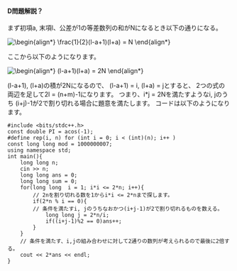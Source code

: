 #### D問題解説？
まず初項a, 末項l、公差が1の等差数列の和がNになるとき以下の通りになる。

![\begin{align*}
\frac{1}{2}(l-a+1)(l+a) = N
\end{align*}
](https://render.githubusercontent.com/render/math?math=%5CLarge+%5Cdisplaystyle+%5Cbegin%7Balign%2A%7D%0A%5Cfrac%7B1%7D%7B2%7D%28l-a%2B1%29%28l%2Ba%29+%3D+N%0A%5Cend%7Balign%2A%7D%0A)

ここから以下のようになります。
  
![\begin{align*}
(l-a+1)(l+a) = 2N
\end{align*}
](https://render.githubusercontent.com/render/math?math=%5CLarge+%5Cdisplaystyle+%5Cbegin%7Balign%2A%7D%0A%28l-a%2B1%29%28l%2Ba%29+%3D+2N%0A%5Cend%7Balign%2A%7D%0A)
  
(l-a+1), (l+a)の積が2Nになるので、
(l-a+1) = i, (l+a) = jとすると、
2つの式の両辺を足して2l = (n+m)-1になります。
つまり、i*j = 2Nを満たすようなi, jのうち
(i+j)-1が2で割り切れる場合に題意を満たします。
コードは以下のようになります。
```
#include <bits/stdc++.h>
const double PI = acos(-1);
#define rep(i, n) for (int i = 0; i < (int)(n); i++ )
const long long mod = 1000000007;
using namespace std;
int main(){
    long long n;
    cin >> n;
    long long ans = 0;
    long long sum = 0;
    for(long long  i = 1; i*i <= 2*n; i++){
        // 2nを割り切れる数を1からi*i <= 2*nまで探します。
        if(2*n % i == 0){
        // 条件を満たすi, jのうちなおかつ(i+j-1)が2で割り切れるものを数える。
            long long j = 2*n/i;
            if((i+j-1)%2 == 0)ans++;
        }
    }
    // 条件を満たす、i,jの組み合わせに対して2通りの数列が考えられるので最後に2倍する。
    cout << 2*ans << endl;
}

```

